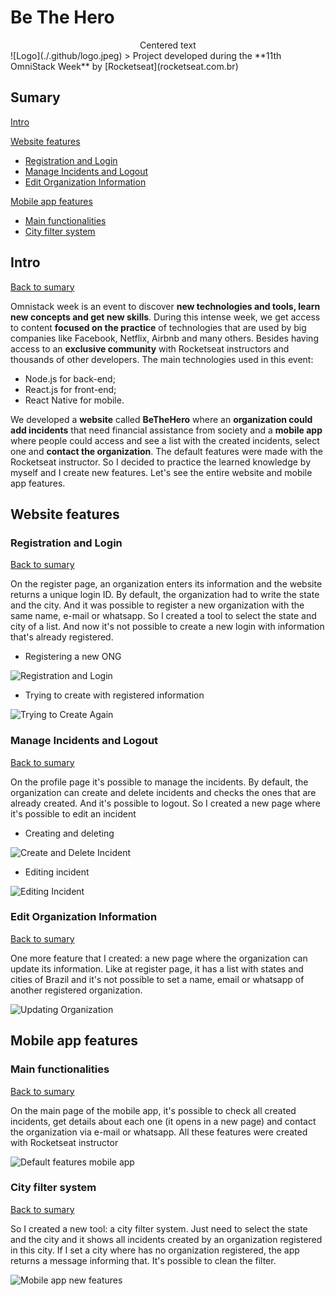 # Be The Hero
<center>Centered text</center>
![Logo](./.github/logo.jpeg)
> Project developed during the **11th OmniStack Week** by [Rocketseat](rocketseat.com.br)

## Sumary
[Intro](#intro)

[Website features](#website-features)
- [Registration and Login](#registration-and-login)
- [Manage Incidents and Logout](#manage-incidents-and-logout)
- [Edit Organization Information](#edit-organization-information)

[Mobile app features](#mobile-app-features)
- [Main functionalities](#main-functionalities)
- [City filter system](#city-filter-system)

## Intro
[Back to sumary](#sumary)

Omnistack week is an event to discover **new technologies and tools, learn new concepts and get new skills**. During this intense week, we get access to content **focused on the practice** of technologies that are used by big companies like Facebook, Netflix, Airbnb and many others. Besides having access to an **exclusive community** with Rocketseat instructors and thousands of other developers. The main technologies used in this event:
- Node.js for back-end;
- React.js for front-end;
- React Native for mobile.	

We developed a **website** called **BeTheHero** where an **organization could add incidents** that need financial assistance from society and a **mobile app** where people could access and see a list with the created incidents, select one and **contact the organization**. The default features were made with the Rocketseat instructor. So I decided to practice the learned knowledge by myself and I create new features. Let's see the entire website and mobile app features.

## Website features
### Registration and Login
[Back to sumary](#sumary)

On the register page, an organization enters its information and the website returns a unique login ID. By default, the organization had to write the state and the city. And it was possible to register a new organization with the same name, e-mail or whatsapp. So I created a tool to select the state and city of a list. And now it's not possible to create a new login with information that's already registered.

- Registering a new ONG

![Registration and Login](https://media.giphy.com/media/f4JibkmrNnwTXL1wSx/source.gif)

- Trying to create with registered information

![Trying to Create Again](https://media.giphy.com/media/Wt1YwEZwISSixnJcla/source.gif)

### Manage Incidents and Logout
[Back to sumary](#sumary)

On the profile page it's possible to manage the incidents. By default, the organization can create and delete incidents and checks the ones that are already created. And it's possible to logout. So I created a new page where it's possible to edit an incident
 - Creating and deleting
 
 ![Create and Delete Incident](https://media.giphy.com/media/dUMpJVxWN4MR49txcL/source.gif)
 
 - Editing incident
 
 ![Editing Incident](https://media.giphy.com/media/QX1jtYDWJlahSakJng/source.gif)
  
### Edit Organization Information
[Back to sumary](#sumary)

One more feature that I created: a new page where the organization can update its information. Like at register page, it has a list with states and cities of Brazil and it's not possible to set a name, email or whatsapp of another registered organization.

![Updating Organization](https://media.giphy.com/media/THmnMqOWsPXtdVJfmZ/source.gif)

## Mobile app features 
### Main functionalities
[Back to sumary](#sumary)

On the main page of the mobile app, it's possible to check all created incidents, get details about each one (it opens in a new page) and contact the organization via e-mail or whatsapp. All these features were created with Rocketseat instructor

![Default features mobile app](https://media.giphy.com/media/U1yOMk2cOQE5h6106r/source.gif)
### City filter system
[Back to sumary](#sumary)

So I created a new tool: a city filter system. Just need to select the state and the city and it shows all incidents created by an organization registered in this city. If I set a city where has no organization registered, the app returns a message informing that. It's possible to clean the filter.

![Mobile app new features](https://media.giphy.com/media/ii7K2ERffmQcIGukUC/source.gif)
